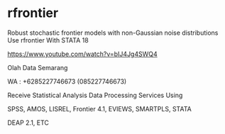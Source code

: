 # rfrontier
Robust stochastic frontier models with non-Gaussian noise distributions Use rfrontier With STATA 18

https://www.youtube.com/watch?v=bIJ4Jg4SWQ4

Olah Data Semarang

WA : +6285227746673 (085227746673)

Receive Statistical Analysis Data Processing Services Using

SPSS, AMOS, LISREL, Frontier 4.1, EVIEWS, SMARTPLS, STATA

DEAP 2.1, ETC
